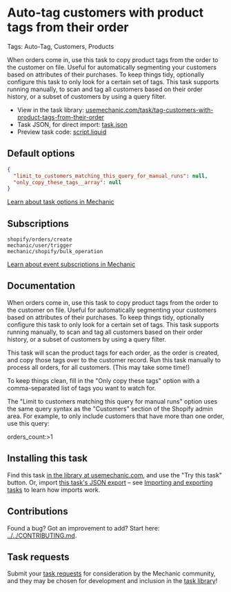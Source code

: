 # Auto-tag customers with product tags from their order

Tags: Auto-Tag, Customers, Products

When orders come in, use this task to copy product tags from the order to the customer on file. Useful for automatically segmenting your customers based on attributes of their purchases. To keep things tidy, optionally configure this task to only look for a certain set of tags. This task supports running manually, to scan and tag all customers based on their order history, or a subset of customers by using a query filter.

* View in the task library: [usemechanic.com/task/tag-customers-with-product-tags-from-their-order](https://usemechanic.com/task/tag-customers-with-product-tags-from-their-order)
* Task JSON, for direct import: [task.json](../../tasks/tag-customers-with-product-tags-from-their-order.json)
* Preview task code: [script.liquid](./script.liquid)

## Default options

```json
{
  "limit_to_customers_matching_this_query_for_manual_runs": null,
  "only_copy_these_tags__array": null
}
```

[Learn about task options in Mechanic](https://docs.usemechanic.com/article/471-task-options)

## Subscriptions

```liquid
shopify/orders/create
mechanic/user/trigger
mechanic/shopify/bulk_operation
```

[Learn about event subscriptions in Mechanic](https://docs.usemechanic.com/article/408-subscriptions)

## Documentation

When orders come in, use this task to copy product tags from the order to the customer on file. Useful for automatically segmenting your customers based on attributes of their purchases. To keep things tidy, optionally configure this task to only look for a certain set of tags. This task supports running manually, to scan and tag all customers based on their order history, or a subset of customers by using a query filter.

This task will scan the product tags for each order, as the order is created, and copy those tags over to the customer record. Run this task manually to process all orders, for all customers. (This may take some time!)

To keep things clean, fill in the "Only copy these tags" option with a comma-separated list of tags you want to watch for.

The "Limit to customers matching this query for manual runs" option uses the same query syntax as the "Customers" section of the Shopify admin area. For example, to only include customers that have more than one order, use this query:

orders_count:>1

## Installing this task

Find this task [in the library at usemechanic.com](https://usemechanic.com/task/tag-customers-with-product-tags-from-their-order), and use the "Try this task" button. Or, import [this task's JSON export](../../tasks/tag-customers-with-product-tags-from-their-order.json) – see [Importing and exporting tasks](https://docs.usemechanic.com/article/505-importing-and-exporting-tasks) to learn how imports work.

## Contributions

Found a bug? Got an improvement to add? Start here: [../../CONTRIBUTING.md](../../CONTRIBUTING.md).

## Task requests

Submit your [task requests](https://mechanic.canny.io/task-requests) for consideration by the Mechanic community, and they may be chosen for development and inclusion in the [task library](https://tasks.mechanic.dev/)!
